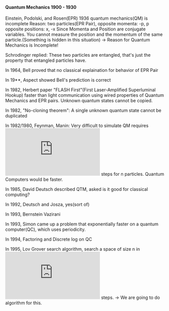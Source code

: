 #### Quantum Mechanics 1900 - 1930
Einstein, Podolski, and Rosen(EPR) 1936 quantum mechanics(QM) is incomplete
Reason: two particles(EPR Pair), 
opposite momenta: -p, p
opposite positions: x, -x
Since Momenta and Position are conjugate variables. You cannot measure the position and the momentum of the same particle.(Something is hidden in this situation) -> Reason for Quantum Mechanics is Incomplete!

Schrodinger replied: These two particles are entangled, that's just the property that entangled particles have.

In 1964, Bell proved that no classical explaination for behavior of EPR Pair

In 19**, Aspect showed Bell's prediction is correct

In 1982, Herbert paper "FLASH First"(First Laser-Amplified Superluminal Hookup) faster than light communication using wired properties of Quantum Mechanics and EPR pairs. Unknown quantum states cannot be copied.

In 1982, "No-cloning theorem": A single unknown quantum state cannot be duplicated

In 1982/1980, Feynman, Manin: Very difficult to simulate QM requires ![2 pow n](http://latex.codecogs.com/gif.latex?%5Cdpi%7B150%7D%20%5Clarge%20%5E%7B2%5E%7Bn%7D%7D) steps for n particles. Quantum Computers would be faster.

In 1985, David Deutsch described QTM, asked is it good for classical computing?

In 1992, Deutsch and Josza, yes(sort of)

In 1993, Bernstein Vazirani

In 1993, Simon came up a problem that exponentially faster on a quantum computer(QC), which uses periodicity.

In 1994, Factoring and Discrete log on QC

In 1995, Lov Grover search algorithm, search a space of size n in ![root n](http://latex.codecogs.com/gif.latex?%5Cdpi%7B300%7D%20%5Clarge%20%5E%7B%5Csqrt%7Bn%7D%7D) steps. -> We are going to do algorithm for this.
